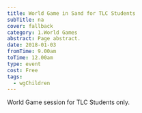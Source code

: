 ```yaml
---
title: World Game in Sand for TLC Students
subTitle: na
cover: fallback
category: 1.World Games
abstract: Page abstract.
date: 2018-01-03
fromTime: 9.00am
toTime: 12.00am
type: event
cost: Free
tags:
  - wgChildren
---
```


World Game session for TLC Students only.

